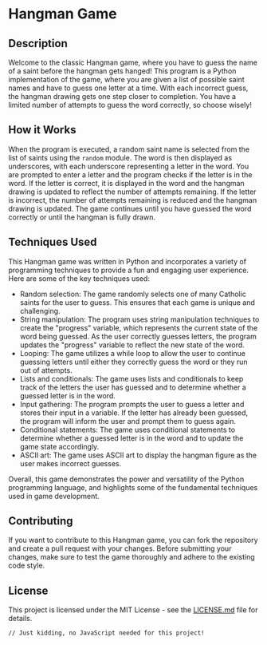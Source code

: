 <!DOCTYPE html>
<html>
<head>
	<meta charset="UTF-8">
</head>
<body>
	<h1>Hangman Game</h1>

<h2>Description</h2>

<p>Welcome to the classic Hangman game, where you have to guess the name of a saint before the hangman gets hanged! This program is a Python implementation of the game, where you are given a list of possible saint names and have to guess one letter at a time. With each incorrect guess, the hangman drawing gets one step closer to completion. You have a limited number of attempts to guess the word correctly, so choose wisely!</p>

<h2>How it Works</h2>

<p>When the program is executed, a random saint name is selected from the list of saints using the <code>random</code> module. The word is then displayed as underscores, with each underscore representing a letter in the word. You are prompted to enter a letter and the program checks if the letter is in the word. If the letter is correct, it is displayed in the word and the hangman drawing is updated to reflect the number of attempts remaining. If the letter is incorrect, the number of attempts remaining is reduced and the hangman drawing is updated. The game continues until you have guessed the word correctly or until the hangman is fully drawn.</p>

<h2>Techniques Used</h2>
<p>This Hangman game was written in Python and incorporates a variety of programming techniques to provide a fun and engaging user experience. Here are some of the key techniques used:</p>
<ul>
  <li>Random selection: The game randomly selects one of many Catholic saints for the user to guess. This ensures that each game is unique and challenging.</li>
  <li>String manipulation: The program uses string manipulation techniques to create the "progress" variable, which represents the current state of the word being guessed. As the user correctly guesses letters, the program updates the "progress" variable to reflect the new state of the word.</li>
  <li>Looping: The game utilizes a while loop to allow the user to continue guessing letters until either they correctly guess the word or they run out of attempts.</li>
  <li>Lists and conditionals: The game uses lists and conditionals to keep track of the letters the user has guessed and to determine whether a guessed letter is in the word.</li>
  <li>Input gathering: The program prompts the user to guess a letter and stores their input in a variable. If the letter has already been guessed, the program will inform the user and prompt them to guess again.</li>
  <li>Conditional statements: The game uses conditional statements to determine whether a guessed letter is in the word and to update the game state accordingly.</li>
  <li>ASCII art: The game uses ASCII art to display the hangman figure as the user makes incorrect guesses.</li>
</ul>
<p>Overall, this game demonstrates the power and versatility of the Python programming language, and highlights some of the fundamental techniques used in game development.</p>

<h2>Contributing</h2>

<p>If you want to contribute to this Hangman game, you can fork the repository and create a pull request with your changes. Before submitting your changes, make sure to test the game thoroughly and adhere to the existing code style.</p>

<h2>License</h2>

<p>This project is licensed under the MIT License - see the <a href="LICENSE.md">LICENSE.md</a> file for details.</p>

	// Just kidding, no JavaScript needed for this project!

</body>
</html>
